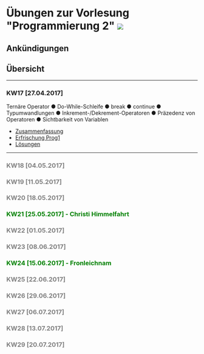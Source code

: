 # Übungen zur Vorlesung "Programmierung 2" ![](https://www.hs-fulda.de//typo3conf/ext/hfd/Resources/Public/Images/Fulda_footer_logo.svg)

## Ankündigungen

## Übersicht

<hr/>

### KW17 [27.04.2017]
Ternäre Operator ● Do-While-Schleife ● break ● continue ● Typumwandlungen ● Inkrement-/Dekrement-Operatoren ● Präzedenz von Operatoren ● Sichtbarkeit von Variablen

* [Zusammenfassung](/KW17/170427.md)
* [Erfrischung Prog1](/KW17/Wiederholung.java)
* [Lösungen](/KW17/Main.java)

<hr/>

### <p style="color:grey">KW18 [04.05.2017]</p>
### <p style="color:grey">KW19 [11.05.2017]</p>
### <p style="color:grey">KW20 [18.05.2017]</p>
### <p style="color:green">KW21 [25.05.2017] - Christi Himmelfahrt</p>
### <p style="color:grey">KW22 [01.05.2017]</p>
### <p style="color:grey">KW23 [08.06.2017]</p>
### <p style="color:green">KW24 [15.06.2017] - Fronleichnam</p>
### <p style="color:grey">KW25 [22.06.2017]</p>
### <p style="color:grey">KW26 [29.06.2017]</p>
### <p style="color:grey">KW27 [06.07.2017]</p>
### <p style="color:grey">KW28 [13.07.2017]</p>
### <p style="color:grey">KW29 [20.07.2017]</p>